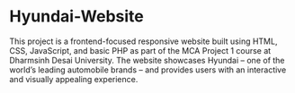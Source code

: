 # Hyundai-Website
This project is a frontend-focused responsive website built using HTML, CSS, JavaScript, and basic PHP as part of the MCA Project 1 course at Dharmsinh Desai University. The website showcases Hyundai – one of the world’s leading automobile brands – and provides users with an interactive and visually appealing experience.

